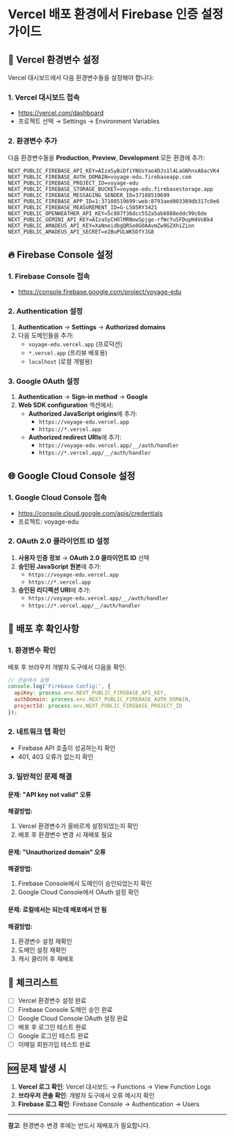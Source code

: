 # Vercel 배포 환경에서 Firebase 인증 설정 가이드

## 🚀 Vercel 환경변수 설정

Vercel 대시보드에서 다음 환경변수들을 설정해야 합니다:

### 1. Vercel 대시보드 접속
- https://vercel.com/dashboard
- 프로젝트 선택 → Settings → Environment Variables

### 2. 환경변수 추가
다음 환경변수들을 **Production**, **Preview**, **Development** 모든 환경에 추가:

```
NEXT_PUBLIC_FIREBASE_API_KEY=AIzaSyBiDfiYNUsYao4DJs1l4LaGNhnxA8acVK4
NEXT_PUBLIC_FIREBASE_AUTH_DOMAIN=voyage-edu.firebaseapp.com
NEXT_PUBLIC_FIREBASE_PROJECT_ID=voyage-edu
NEXT_PUBLIC_FIREBASE_STORAGE_BUCKET=voyage-edu.firebasestorage.app
NEXT_PUBLIC_FIREBASE_MESSAGING_SENDER_ID=37108519699
NEXT_PUBLIC_FIREBASE_APP_ID=1:37108519699:web:8793aed003389db317c0e6
NEXT_PUBLIC_FIREBASE_MEASUREMENT_ID=G-LS05RY3421
NEXT_PUBLIC_OPENWEATHER_API_KEY=5c807f36dcc552a5ab6088eddc99c6de
NEXT_PUBLIC_GEMINI_API_KEY=AIzaSyCHOlMRNowSpjgo-rfWcYuSFDupH4VoBk4
NEXT_PUBLIC_AMADEUS_API_KEY=XaNneidbgQRSo0G0AAvmZw9GZXhiZinn
NEXT_PUBLIC_AMADEUS_API_SECRET=e2BuPULWK5DfYJG8
```

## 🔥 Firebase Console 설정

### 1. Firebase Console 접속
- https://console.firebase.google.com/project/voyage-edu

### 2. Authentication 설정
1. **Authentication** → **Settings** → **Authorized domains**
2. 다음 도메인들을 추가:
   - `voyage-edu.vercel.app` (프로덕션)
   - `*.vercel.app` (프리뷰 배포용)
   - `localhost` (로컬 개발용)

### 3. Google OAuth 설정
1. **Authentication** → **Sign-in method** → **Google**
2. **Web SDK configuration** 섹션에서:
   - **Authorized JavaScript origins**에 추가:
     - `https://voyage-edu.vercel.app`
     - `https://*.vercel.app`
   - **Authorized redirect URIs**에 추가:
     - `https://voyage-edu.vercel.app/__/auth/handler`
     - `https://*.vercel.app/__/auth/handler`

## 🌐 Google Cloud Console 설정

### 1. Google Cloud Console 접속
- https://console.cloud.google.com/apis/credentials
- 프로젝트: voyage-edu

### 2. OAuth 2.0 클라이언트 ID 설정
1. **사용자 인증 정보** → **OAuth 2.0 클라이언트 ID** 선택
2. **승인된 JavaScript 원본**에 추가:
   - `https://voyage-edu.vercel.app`
   - `https://*.vercel.app`
3. **승인된 리디렉션 URI**에 추가:
   - `https://voyage-edu.vercel.app/__/auth/handler`
   - `https://*.vercel.app/__/auth/handler`

## 🔧 배포 후 확인사항

### 1. 환경변수 확인
배포 후 브라우저 개발자 도구에서 다음을 확인:
```javascript
// 콘솔에서 실행
console.log('Firebase Config:', {
  apiKey: process.env.NEXT_PUBLIC_FIREBASE_API_KEY,
  authDomain: process.env.NEXT_PUBLIC_FIREBASE_AUTH_DOMAIN,
  projectId: process.env.NEXT_PUBLIC_FIREBASE_PROJECT_ID
});
```

### 2. 네트워크 탭 확인
- Firebase API 호출이 성공하는지 확인
- 401, 403 오류가 없는지 확인

### 3. 일반적인 문제 해결

#### 문제: "API key not valid" 오류
**해결방법:**
1. Vercel 환경변수가 올바르게 설정되었는지 확인
2. 배포 후 환경변수 변경 시 재배포 필요

#### 문제: "Unauthorized domain" 오류
**해결방법:**
1. Firebase Console에서 도메인이 승인되었는지 확인
2. Google Cloud Console에서 OAuth 설정 확인

#### 문제: 로컬에서는 되는데 배포에서 안 됨
**해결방법:**
1. 환경변수 설정 재확인
2. 도메인 설정 재확인
3. 캐시 클리어 후 재배포

## 📝 체크리스트

- [ ] Vercel 환경변수 설정 완료
- [ ] Firebase Console 도메인 승인 완료
- [ ] Google Cloud Console OAuth 설정 완료
- [ ] 배포 후 로그인 테스트 완료
- [ ] Google 로그인 테스트 완료
- [ ] 이메일 회원가입 테스트 완료

## 🆘 문제 발생 시

1. **Vercel 로그 확인**: Vercel 대시보드 → Functions → View Function Logs
2. **브라우저 콘솔 확인**: 개발자 도구에서 오류 메시지 확인
3. **Firebase 로그 확인**: Firebase Console → Authentication → Users

---

**참고**: 환경변수 변경 후에는 반드시 재배포가 필요합니다.